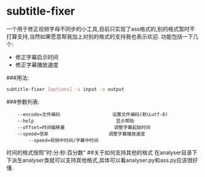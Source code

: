 # subtitle-fixer
一个用于修正视频字母不同步的小工具,目前只实现了ass格式的,别的格式暂时不打算支持,当然如果愿意帮我加上对别的格式的支持我也表示欢迎.
功能包括一下几个:
* 修正字幕启示时间
* 修正字幕播放速度

###用法:
```bash
subtitle-fixer [options] -i input -o output
```
###参数列表:
```
	--encode=文件编码					设置文件编码(默认utf-8)
	--help                              显示帮助
	--offset=时间偏移量					调整字幕起始时间
	--speed=倍率						调整字幕播放速度
		--speed=视频中时间/字幕中时间
```
时间的格式按照"时:分:秒:百分数"
##关于如何支持其他的格式
在analyser目录下下派生analyser类就可以支持其他格式,具体可以看analyser.py和ass.py应该很好懂.

